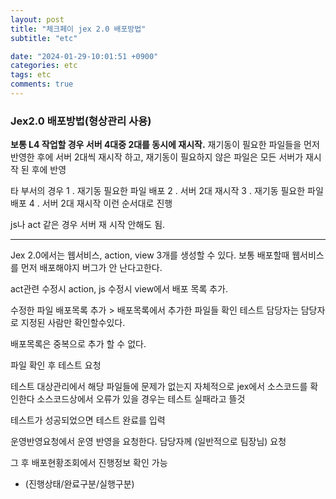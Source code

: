 ```yaml
---
layout: post
title: "체크페이 jex 2.0 배포방법"
subtitle: "etc"

date: "2024-01-29-10:01:51 +0900"
categories: etc
tags: etc
comments: true
---
```



### Jex2.0 배포방법(형상관리 사용)

**보통 L4 작업할 경우 서버 4대중 2대를 동시에 재시작.**
재기동이 필요한 파일들을 먼저 반영한 후에 서버 2대씩 재시작 하고, 
재기동이 필요하지 않은 파일은 모든 서버가 재시작 된 후에 반영

타 부서의 경우
1 . 재기동 필요한 파일 배포
2 . 서버 2대 재시작 
3 . 재기동 필요한 파일 배포
4 . 서버 2대 재시작 
이런 순서대로 진행

js나 act 같은 경우 서버 재 시작 안해도 됨.

--------------------------------------------------------------------------------------------------------------------------



Jex 2.0에서는 
웹서비스, action, view 3개를 생성할 수 있다.
보통 배포할때 웹서비스를 먼저 배포해야지 버그가 안 난다고한다.

act관련 수정시 action, js 수정시 view에서 배포 목록 추가.

수정한 파일 배포목록 추가 > 배포목록에서 추가한 파일들 확인 
테스트 담당자는 담당자로 지정된 사람만 확인할수있다.

배포목록은 중복으로 추가 할 수 없다.


파일 확인 후 테스트 요청


테스트 대상관리에서 해당 파일들에 문제가 없는지 자체적으로 jex에서 소스코드를 확인한다
소스코드상에서 오류가 있을 경우는 테스트 실패라고 뜰것



테스트가 성공되었으면 테스트 완료를 입력




운영반영요청에서 운영 반영을 요청한다.
담당자께 (일반적으로 팀장님) 요청





그 후 배포현황조회에서 진행정보 확인 가능
- (진행상태/완료구분/실행구분)